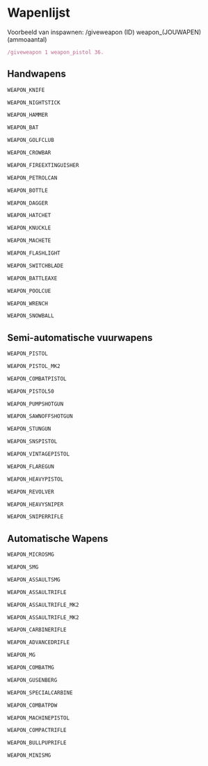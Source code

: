 # Wapenlijst

Voorbeeld van inspawnen: /giveweapon (ID) weapon_(JOUWAPEN) (ammoaantal)

``` ts title="Voorbeeld_van_inspawnen"
/giveweapon 1 weapon_pistol 36.
```

## Handwapens


``` ts title="Knife"
WEAPON_KNIFE
```

``` ts title="Nighstick"
WEAPON_NIGHTSTICK
```

``` ts title="Hammer"
WEAPON_HAMMER
```

``` ts title="Baseball_Bat"
WEAPON_BAT
```

``` ts title="Golf_Club"
WEAPON_GOLFCLUB
```

``` ts title="Crowbar"
WEAPON_CROWBAR
```

``` ts title="Fire_Extinguisher"
WEAPON_FIREEXTINGUISHER
```

``` ts title="Jerry_Can"
WEAPON_PETROLCAN
```

``` ts title="Bottle"
WEAPON_BOTTLE
```

``` ts title="Antique_Cavalry Dagger"
WEAPON_DAGGER
```

``` ts title="Hatchet"
WEAPON_HATCHET
```

``` ts title="Knuckle_Duster"
WEAPON_KNUCKLE
```

``` ts title="Machete"
WEAPON_MACHETE
```

``` ts title="Flashlight"
WEAPON_FLASHLIGHT
```

``` ts title="Switchblade"
WEAPON_SWITCHBLADE
```

``` ts title="Battle_Axe"
WEAPON_BATTLEAXE
```

``` ts title="Poolcue"
WEAPON_POOLCUE
```

``` ts title="Wrench"
WEAPON_WRENCH
```

``` ts title="Snowball"
WEAPON_SNOWBALL
```


## Semi-automatische vuurwapens


``` ts title="Knife"
WEAPON_PISTOL
```

``` ts title="Pistolmk2"
WEAPON_PISTOL_MK2
```

``` ts title="Combat Pistol"
WEAPON_COMBATPISTOL
```

``` ts title="Pistol .50"
WEAPON_PISTOL50
```

``` ts title="Pump Shotgun"
WEAPON_PUMPSHOTGUN
```

``` ts title="Sawed-Off Shotgun"
WEAPON_SAWNOFFSHOTGUN
```

``` ts title="Stun Gun"
WEAPON_STUNGUN
```

``` ts title="SNS Pistol"
WEAPON_SNSPISTOL
```

``` ts title="Vintage Pistol"
WEAPON_VINTAGEPISTOL
```

``` ts title="Flare Gun"
WEAPON_FLAREGUN
```

``` ts title="Heavy Pistol"
WEAPON_HEAVYPISTOL
```

``` ts title="Heavy Revolver"
WEAPON_REVOLVER
```

``` ts title="Heavy Sniper"
WEAPON_HEAVYSNIPER
```

``` ts title="Sniper"
WEAPON_SNIPERRIFLE
```


## Automatische Wapens



``` ts title="Micro SMG"
WEAPON_MICROSMG
```

``` ts title="SMG"
WEAPON_SMG
```

``` ts title="Assault SMG"
WEAPON_ASSAULTSMG
```

``` ts title="AK-74"
WEAPON_ASSAULTRIFLE
```

``` ts title="AK-12"
WEAPON_ASSAULTRIFLE_MK2
```

``` ts title="AK-12"
WEAPON_ASSAULTRIFLE_MK2
```

``` ts title="Carbine Rifle"
WEAPON_CARBINERIFLE
```

``` ts title="Advanced Rifle"
WEAPON_ADVANCEDRIFLE
```

``` ts title="MG"
WEAPON_MG
```

``` ts title="Combat MG"
WEAPON_COMBATMG
```

``` ts title="Gusenberg Sweeper"
WEAPON_GUSENBERG
```

``` ts title="Special Carbine"
WEAPON_SPECIALCARBINE
```

``` ts title="Combat PDW"
WEAPON_COMBATPDW
```

``` ts title="Machine Pistol"
WEAPON_MACHINEPISTOL
```

``` ts title="Compact Rifle"
WEAPON_COMPACTRIFLE
```

``` ts title="Bullpup Rifle"
WEAPON_BULLPUPRIFLE
```

``` ts title="Mini SMG"
WEAPON_MINISMG
```